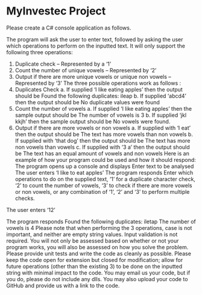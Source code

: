 # MyInvestec Project

Please create a C# console application as follows.

The program will ask the user to enter text, followed by asking the user which operations to perform on the inputted text. It will only support the following three operations:
1.	Duplicate check – Represented by a ‘1’ 
2.	Count the number of unique vowels – Represented by ‘2’
3.	Output if there are more unique vowels or unique non vowels – Represented by ‘3’
The three possible operations work as follows :
1.	Duplicates Check
a.	If supplied ‘I like eating apples’ then the output should be Found the following duplicates: ileap
b.	If supplied ‘abcd4’ then the output should be No duplicate values were found
2.	Count the number of vowels
a.	If supplied ‘I like eating apples’ then the sample output should be The number of vowels is 3
b.	If supplied ‘jkl kkjh’ then the sample output should be No vowels were found.
3.	Output if there are more vowels or non vowels
a.	If supplied with ‘I eat’ then the output should be The text has more vowels than non vowels
b.	If supplied with ‘that dog’ then the output should be The text has more non vowels than vowels
c.	If supplied with ‘3 a’ then the output should be The text has an equal amount of vowels and non vowels
Here is an example of how your program could be used and how it should respond:
The program opens up a console and displays Enter text to be analysed
The user enters ‘I like to eat apples’
The program responds Enter which operations to do on the supplied text, ‘1’ for a duplicate character check, ‘2’ to count the number of vowels, ‘3’ to check if there are more vowels or non vowels, or any combination of ‘1’, ‘2’ and ‘3’ to perform multiple checks.

The user enters ‘12’

The program responds
Found the following duplicates: iletap
The number of vowels is 4
Please note that when performing the 3 operations, case is not important, and neither are empty string values.
Input validation is not required.
You will not only be assessed based on whether or not your program works, you will also be assessed on how you solve the problem. 
Please provide unit tests and write the code as cleanly as possible.
Please keep the code open for extension but closed for modification; allow for future operations (other than the existing 3) to be done on the inputted string with minimal impact to the code.
You may email us your code, but if you do, please do not include any dlls. You may also upload your code to GitHub and provide us with a link to the code.
